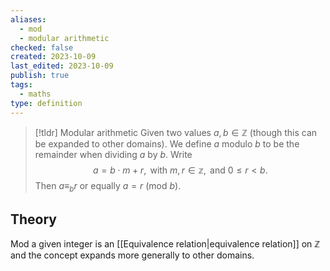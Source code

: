 ```yaml
---
aliases:
  - mod
  - modular arithmetic
checked: false
created: 2023-10-09
last_edited: 2023-10-09
publish: true
tags:
  - maths
type: definition
---
```

>[!tldr] Modular arithmetic
>Given two values $a,b \in \mathbb{Z}$ (though this can be expanded to other domains). We define $a$ modulo $b$ to be the remainder when dividing $a$ by $b$. Write
>$$a = b \cdot m + r, \mbox{ with } m,r \in \mathbb{z}, \mbox{ and } 0 \leq r < b.$$
>Then $a \equiv_b r$ or equally $a = r$ (mod $b$).

## Theory

Mod a given integer is an [[Equivalence relation|equivalence relation]] on $\mathbb{Z}$ and the concept expands more generally to other domains.
